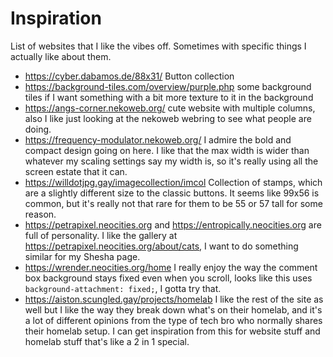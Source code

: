# Inspiration

List of websites that I like the vibes off. Sometimes with specific things I actually like about them.

- https://cyber.dabamos.de/88x31/ Button collection
- https://background-tiles.com/overview/purple.php some background tiles if I want something with a bit more texture to it in the background
- https://angs-corner.nekoweb.org/ cute website with multiple columns, also I like just looking at the nekoweb webring to see what people are doing.
- https://frequency-modulator.nekoweb.org/ I admire the bold and compact design going on here. I like that the max width is wider than whatever my scaling settings say my width is, so it's really using all the screen estate that it can.
- https://willdotjpg.gay/imagecollection/imcol Collection of stamps, which are a slightly different size to the classic buttons. It seems like 99x56 is common, but it's really not that rare for them to be 55 or 57 tall for some reason.
- https://petrapixel.neocities.org and https://entropically.neocities.org are full of personality. I like the gallery at https://petrapixel.neocities.org/about/cats, I want to do something similar for my Shesha page.
- https://wrender.neocities.org/home I really enjoy the way the comment box background stays fixed even when you scroll, looks like this uses `background-attachment: fixed;`, I gotta try that.
- https://aiston.scungled.gay/projects/homelab I like the rest of the site as well but I like the way they break down what's on their homelab, and it's a lot of different opinions from the type of tech bro who normally shares their homelab setup. I can get inspiration from this for website stuff and homelab stuff that's like a 2 in 1 special.
